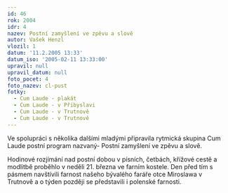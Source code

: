 ```yaml
---
id: 46
rok: 2004
idr: 4
nazev: Postní zamyšlení ve zpěvu a slově
autor: Vašek Henzl
vlozil: 1
datum: '11.2.2005 13:33'
datum_iso: '2005-02-11 13:33:00'
upravil: null
upravil_datum: null
foto_pocet: 4
foto_nazev: cl-pust
fotky:
  - Cum Laude - plakát
  - Cum Laude - v Přibyslavi
  - Cum Laude - v Trutnově
  - Cum Laude - v Trutnově
---
```

Ve spolupráci s několika dalšími mladými připravila rytmická skupina Cum Laude postní program nazvaný- Postní zamyšlení ve zpěvu a slově. 
<p>
Hodinové rozjímání nad postní dobou v písních, četbách, křížové cestě a modlitbě proběhlo v neděli 21. března ve farním kostele. Den před tím s pásmem navštívili farnost našeho bývalého faráře otce Miroslawa v Trutnově a o týden později se představili i polenské farnosti.
<p>
